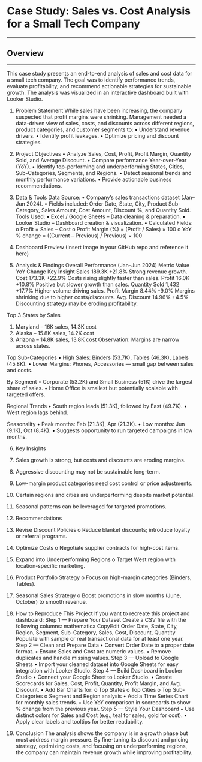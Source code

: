 # Case Study: Sales vs. Cost Analysis for a Small Tech Company
***

## Overview
________________________________________
This case study presents an end-to-end analysis of sales and cost data for a small tech company.
The goal was to identify performance trends, evaluate profitability, and recommend actionable strategies for sustainable growth.
The analysis was visualized in an interactive dashboard built with Looker Studio.

1. Problem Statement
While sales have been increasing, the company suspected that profit margins were shrinking.
Management needed a data-driven view of sales, costs, and discounts across different regions, product categories, and customer segments to:
•	Understand revenue drivers.
•	Identify profit leakages.
•	Optimize pricing and discount strategies.

2. Project Objectives
•	Analyze Sales, Cost, Profit, Profit Margin, Quantity Sold, and Average Discount.
•	Compare performance Year-over-Year (YoY).
•	Identify top-performing and underperforming States, Cities, Sub-Categories, Segments, and Regions.
•	Detect seasonal trends and monthly performance variations.
•	Provide actionable business recommendations.

3. Data & Tools
Data Source:
•	Company’s sales transactions dataset (Jan–Jun 2024).
•	Fields included: Order Date, State, City, Product Sub-Category, Sales Amount, Cost Amount, Discount %, and Quantity Sold.
Tools Used:
•	Excel / Google Sheets – Data cleaning & preparation.
•	Looker Studio – Dashboard creation & visualization.
•	Calculated Fields:
o	Profit = Sales – Cost
o	Profit Margin (%) = (Profit / Sales) × 100
o	YoY % change = ((Current – Previous) / Previous) × 100

4. Dashboard Preview
(Insert image in your GitHub repo and reference it here)

5. Analysis & Findings
Overall Performance (Jan–Jun 2024)
Metric	Value	YoY Change	Key Insight
Sales	189.3K	+21.8%	Strong revenue growth.
Cost	173.3K	+22.9%	Costs rising slightly faster than sales.
Profit	16.0K	+10.8%	Positive but slower growth than sales.
Quantity Sold	1,432	+17.7%	Higher volume driving sales.
Profit Margin	8.44%	-9.0%	Margins shrinking due to higher costs/discounts.
Avg. Discount	14.96%	+4.5%	Discounting strategy may be eroding profitability.

Top 3 States by Sales
1.	Maryland – 16K sales, 14.3K cost
2.	Alaska – 15.8K sales, 14.2K cost
3.	Arizona – 14.8K sales, 13.8K cost
Observation: Margins are narrow across states.

Top Sub-Categories
•	High Sales: Binders (53.7K), Tables (46.3K), Labels (45.8K).
•	Lower Margins: Phones, Accessories — small gap between sales and costs.

By Segment
•	Corporate (53.2K) and Small Business (51K) drive the largest share of sales.
•	Home Office is smallest but potentially scalable with targeted offers.

Regional Trends
•	South region leads (51.3K), followed by East (49.7K).
•	West region lags behind.

Seasonality
•	Peak months: Feb (21.3K), Apr (21.3K).
•	Low months: Jun (9.1K), Oct (8.4K).
•	Suggests opportunity to run targeted campaigns in low months.

6. Key Insights
1.	Sales growth is strong, but costs and discounts are eroding margins.
2.	Aggressive discounting may not be sustainable long-term.
3.	Low-margin product categories need cost control or price adjustments.
4.	Certain regions and cities are underperforming despite market potential.
5.	Seasonal patterns can be leveraged for targeted promotions.

7. Recommendations
1.	Revise Discount Policies
o	Reduce blanket discounts; introduce loyalty or referral programs.
2.	Optimize Costs
o	Negotiate supplier contracts for high-cost items.
3.	Expand into Underperforming Regions
o	Target West region with location-specific marketing.
4.	Product Portfolio Strategy
o	Focus on high-margin categories (Binders, Tables).
5.	Seasonal Sales Strategy
o	Boost promotions in slow months (June, October) to smooth revenue.

8. How to Reproduce This Project
If you want to recreate this project and dashboard:
Step 1 — Prepare Your Dataset
Create a CSV file with the following columns:
mathematica
CopyEdit
Order Date, State, City, Region, Segment, Sub-Category, Sales, Cost, Discount, Quantity
Populate with sample or real transactional data for at least one year.
Step 2 — Clean and Prepare Data
•	Convert Order Date to a proper date format.
•	Ensure Sales and Cost are numeric values.
•	Remove duplicates and handle missing values.
Step 3 — Upload to Google Sheets
•	Import your cleaned dataset into Google Sheets for easy integration with Looker Studio.
Step 4 — Build Dashboard in Looker Studio
•	Connect your Google Sheet to Looker Studio.
•	Create Scorecards for Sales, Cost, Profit, Quantity, Profit Margin, and Avg. Discount.
•	Add Bar Charts for:
o	Top States
o	Top Cities
o	Top Sub-Categories
o	Segment and Region analysis
•	Add a Time Series Chart for monthly sales trends.
•	Use YoY comparison in scorecards to show % change from the previous year.
Step 5 — Style Your Dashboard
•	Use distinct colors for Sales and Cost (e.g., teal for sales, gold for cost).
•	Apply clear labels and tooltips for better readability.

9. Conclusion
The analysis shows the company is in a growth phase but must address margin pressure.
By fine-tuning its discount and pricing strategy, optimizing costs, and focusing on underperforming regions, the company can maintain revenue growth while improving profitability.






